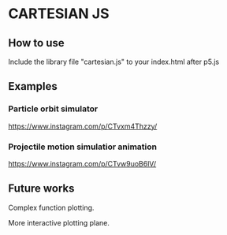 # CARTESIAN JS

## How to use

Include the library file "cartesian.js" to your index.html after p5.js

## Examples

### Particle orbit simulator

<https://www.instagram.com/p/CTvxm4Thzzy/>

### Projectile motion simulatior animation

<https://www.instagram.com/p/CTvw9uoB6lV/>

## Future works

Complex function plotting.

More interactive plotting plane.
